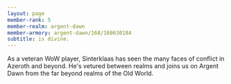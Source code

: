 ```yaml
---
layout: page
member-rank: 5
member-realm: argent-dawn
member-armory: argent-dawn/168/160630184
subtitle: is divine.
---
```


As a veteran WoW player, Sinterklaas has seen the many faces of conflict in Azeroth and beyond.  He's vetured between realms and joins us on Argent Dawn from the far beyond realms of the Old World.
